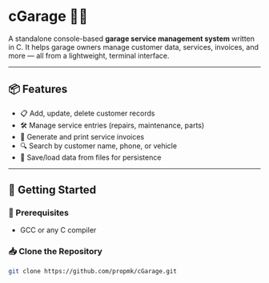 # cGarage 🚗🔧

A standalone console-based **garage service management system** written in C. It helps garage owners manage customer data, services, invoices, and more — all from a lightweight, terminal interface.

---

## 📦 Features

- 📋 Add, update, delete customer records  
- 🛠 Manage service entries (repairs, maintenance, parts)  
- 🧾 Generate and print service invoices  
- 🔍 Search by customer name, phone, or vehicle  
- 💾 Save/load data from files for persistence

---

## 🏁 Getting Started

### 🔧 Prerequisites

- GCC or any C compiler


### 📥 Clone the Repository

```bash
git clone https://github.com/propmk/cGarage.git
